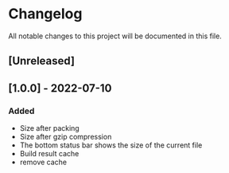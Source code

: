 # Changelog

All notable changes to this project will be documented in this file.

## [Unreleased]

## [1.0.0] - 2022-07-10

### Added

- Size after packing
- Size after gzip compression
- The bottom status bar shows the size of the current file
- Build result cache
- remove cache
